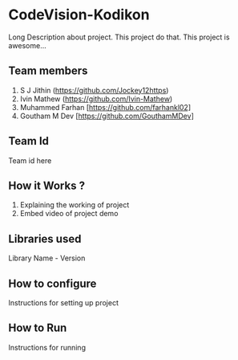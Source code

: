 # CodeVision-Kodikon
Long Description about project. This project do that. This project is awesome...
## Team members
1. S J Jithin (https://github.com/Jockey12https)
2. Ivin Mathew (https://github.com/Ivin-Mathew)
3. Muhammed Farhan [https://github.com/farhankl02]
4. Goutham M Dev [https://github.com/GouthamMDev]
## Team Id
Team id here

## How it Works ?
1. Explaining the working of project
2. Embed video of project demo

## Libraries used
Library Name - Version

## How to configure
Instructions for setting up project

## How to Run
Instructions for running
